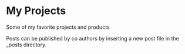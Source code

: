 # My Projects
Some of my favorite projects and products

Posts can be published by co authors by inserting a new post file in the _posts directory.
